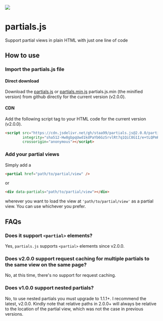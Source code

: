 [![](https://data.jsdelivr.com/v1/package/gh/staa99/partials.js/badge)](https://www.jsdelivr.com/package/gh/staa99/partials.js)

# partials.js
Support partial views in plain HTML with just one line of code

## How to use
### Import the partials.js file
#### Direct download
Download the [partials.js](https://github.com/staa99/partials.js/releases/download/v2.0.0/partials.js) or [partials.min.js](https://github.com/staa99/partials.js/releases/download/v2.0.0/partials.min.js) partials.js.min (the minified version) from github directly for the current version (v2.0.0).

#### CDN
Add the following script tag to your HTML code for the current version (v2.0.0).

```html
<script src="https://cdn.jsdelivr.net/gh/staa99/partials.js@2.0.0/partials.min.js"
        integrity="sha512-Hw8gbpqUwd1kdPaYb6GzSrvlRt7q1QiC8G1I/e+tLQPmRtejZIk3TYdzIyzDW2FZ8/eGIWpoM7r9d1p2bSZqig=="
        crossorigin="anonymous"></script>
```

### Add your partial views
Simply add a 
```html
<partial href="path/to/partial/view" />
```
or
```html
<div data-partials="path/to/partial/view"></div>
```
wherever you want to load the view at `'path/to/partial/view'` as a partial view. You can use whichever you prefer.


## FAQs

### Does it support `<partial>` elements?
Yes, `partials.js` supports `<partial>` elements since v2.0.0.

### Does v2.0.0 support request caching for multiple partials to the same view on the same page?
No, at this time, there's no support for request caching.

### Does v1.0.0 support nested partials?
No, to use nested partials you must upgrade to 1.1.1+. I recommend the latest, v2.0.0. Kindly note that relative paths in 2.0.0+ will always be relative to the location of the partial view, which was not the case in previous versions.
